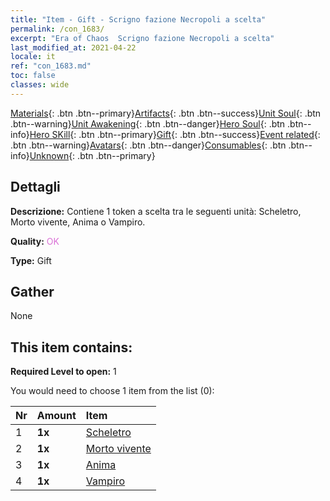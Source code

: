 ```yaml
---
title: "Item - Gift - Scrigno fazione Necropoli a scelta"
permalink: /con_1683/
excerpt: "Era of Chaos  Scrigno fazione Necropoli a scelta"
last_modified_at: 2021-04-22
locale: it
ref: "con_1683.md"
toc: false
classes: wide
---
```

 [Materials](/ItemsIT/){: .btn .btn--primary}[Artifacts](/ItemsIT/Artifacts/){: .btn .btn--success}[Unit Soul](/ItemsIT/UnitSoul/){: .btn .btn--warning}[Unit Awakening](/ItemsIT/UnitAwakening/){: .btn .btn--danger}[Hero Soul](/ItemsIT/HeroSoul/){: .btn .btn--info}[Hero SKill](/ItemsIT/HeroSkill/){: .btn .btn--primary}[Gift](/ItemsIT/Gift/){: .btn .btn--success}[Event related](/ItemsIT/Events/){: .btn .btn--warning}[Avatars](/ItemsIT/Avatars/){: .btn .btn--danger}[Consumables](/ItemsIT/Consumables/){: .btn .btn--info}[Unknown](/ItemsIT/Unknown/){: .btn .btn--primary}

## Dettagli
 **Descrizione:** Contiene 1 token a scelta tra le seguenti unità: Scheletro, Morto vivente, Anima o Vampiro.

 **Quality:** <span style="color: #DA70D6">OK</span>

 **Type:** Gift

## Gather

  None

## This item contains:

 **Required Level to open:** 1

 You would need to choose 1 item from the list (0):

  | Nr | Amount |     Item    |
  |:---|:-------|:------------|
  | 1 |  **1x** | [Scheletro](/it/Items/unt_208/) |  | 
  | 2 |  **1x** | [Morto vivente](/it/Items/unt_209/) |  | 
  | 3 |  **1x** | [Anima](/it/Items/unt_210/) |  | 
  | 4 |  **1x** | [Vampiro](/it/Items/unt_211/) |  | 
